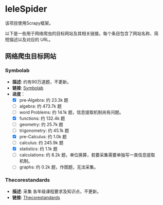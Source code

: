 # leleSpider

该项目使用Scrapy框架。

以下是一些用于网络爬虫的目标网站及其相关链接。每个条目包含了网站名称、简短描述以及对应的 URL。

## 网络爬虫目标网站

### Symbolab
- **描述**: 约有90万道题，不更新。
- **链接**: [Symbolab](https://www.symbolab.com/popular-pre-algebra)
- **进度**：
  - [x] pre-Algebra: 约 23.3k 题
  - [ ] algebra: 约 473.7k 题
  - [ ] word Problems: 约 14.1k 题，信息提取机制尚有问题。
  - [x] functions: 约 132.4k 题
  - [ ] geometry: 约 25.7k 题
  - [ ] trigonometry: 约 45.1k 题
  - [x] pre-Calculus: 约 1.0k 题
  - [ ] calculus: 约 245.9k 题
  - [x] statistics: 约 1.1k 题
  - [ ] calculations: 约 8.2k 题，单位换算，若要采集需要单独写一类信息提取机制。
  - [ ] graphs: 约 0.2k 题，作图题，无法采集。

### Thecorestandards
- **描述**: 采集 各年级课程要求及知识点，不更新。
- **链接**: [Thecorestandards](www.thecorestandards.org)
